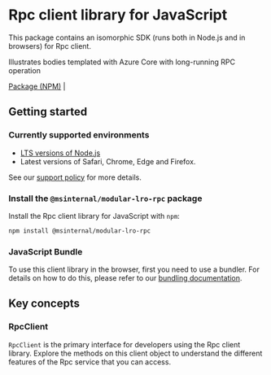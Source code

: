 # Rpc client library for JavaScript

This package contains an isomorphic SDK (runs both in Node.js and in browsers) for Rpc client.

Illustrates bodies templated with Azure Core with long-running RPC operation

[Package (NPM)](https://www.npmjs.com/package/@msinternal/modular-lro-rpc) |

## Getting started

### Currently supported environments

- [LTS versions of Node.js](https://github.com/nodejs/release#release-schedule)
- Latest versions of Safari, Chrome, Edge and Firefox.

See our [support policy](https://github.com/Azure/azure-sdk-for-js/blob/main/SUPPORT.md) for more details.


### Install the `@msinternal/modular-lro-rpc` package

Install the Rpc client library for JavaScript with `npm`:

```bash
npm install @msinternal/modular-lro-rpc
```



### JavaScript Bundle
To use this client library in the browser, first you need to use a bundler. For details on how to do this, please refer to our [bundling documentation](https://aka.ms/AzureSDKBundling).

## Key concepts

### RpcClient

`RpcClient` is the primary interface for developers using the Rpc client library. Explore the methods on this client object to understand the different features of the Rpc service that you can access.

